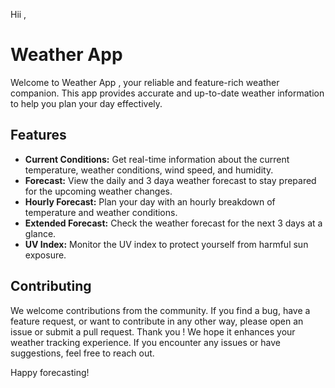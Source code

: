 Hii ,

#  Weather App 

Welcome to Weather App , your reliable and feature-rich weather companion. This app provides accurate and up-to-date weather information to help you plan your day effectively.

## Features

- **Current Conditions:** Get real-time information about the current temperature, weather conditions, wind speed, and humidity.
- **Forecast:** View the daily and 3 daya weather forecast to stay prepared for the upcoming weather changes.
- **Hourly Forecast:** Plan your day with an hourly breakdown of temperature and weather conditions.
- **Extended Forecast:** Check the weather forecast for the next 3 days at a glance.
- **UV Index:** Monitor the UV index to protect yourself from harmful sun exposure.


## Contributing

We welcome contributions from the community. If you find a bug, have a feature request, or want to contribute in any other way, please open an issue or submit a pull request. 
Thank you ! We hope it enhances your weather tracking experience. If you encounter any issues or have suggestions, feel free to reach out.

Happy forecasting!
